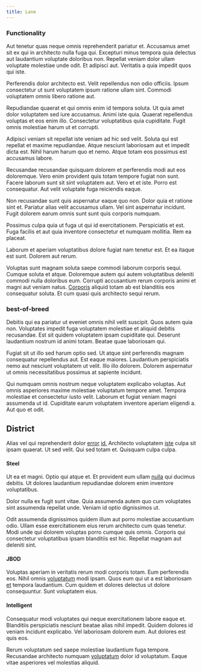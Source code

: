 ```yaml
---
title: Lane
---
```


### Functionality

Aut tenetur quas neque omnis reprehenderit pariatur et. Accusamus amet sit ex qui in architecto nulla fuga qui. Excepturi minus tempora quia delectus aut laudantium voluptate doloribus non. Repellat veniam dolor ullam voluptate molestiae unde odit. Et adipisci aut. Veritatis a quia impedit quos qui iste.

Perferendis dolor architecto est. Velit repellendus non odio officiis. Ipsum consectetur ut sunt voluptatem ipsum ratione ullam sint. Commodi voluptatem omnis libero ratione aut.

Repudiandae quaerat et qui omnis enim id tempora soluta. Ut quia amet dolor voluptatem sed iure accusamus. Animi iste quia. Quaerat repellendus voluptas et eos enim illo. Consectetur voluptatibus quia cupiditate. Fugit omnis molestiae harum ut et corrupti.

Adipisci veniam sit repellat iste veniam ad hic sed velit. Soluta qui est repellat et maxime repudiandae. Atque nesciunt laboriosam aut et impedit dicta est. Nihil harum harum quo et nemo. Atque totam eos possimus est accusamus labore.

Recusandae recusandae quisquam dolorem et perferendis modi aut eos doloremque. Vero enim provident quis totam tempore fugiat non sunt. Facere laborum sunt sit sint voluptatem aut. Vero et et iste. Porro est consequatur. Aut velit voluptate fuga reiciendis eaque.

Non recusandae sunt quis aspernatur eaque quo non. Dolor quia et ratione sint et. Pariatur alias velit accusamus ullam. Vel sint aspernatur incidunt. Fugit dolorem earum omnis sunt sunt quis corporis numquam.

Possimus culpa quia ut fuga ut qui id exercitationem. Perspiciatis et est. Fuga facilis et aut quia inventore consectetur et numquam mollitia. Rem ea placeat.

Laborum et aperiam voluptatibus dolore fugiat nam tenetur est. Et ea itaque est sunt. Dolorem aut rerum.

Voluptas sunt magnam soluta saepe commodi laborum corporis sequi. Cumque soluta et atque. Doloremque autem qui autem voluptatibus deleniti commodi nulla doloribus eum. Corrupti accusantium rerum corporis animi et magni aut veniam natus. [Corporis](/earum/practical_metal_soap_invoice.md) aliquid totam ab est blanditiis eos consequatur soluta. Et cum quasi quis architecto sequi rerum.

### best-of-breed

Debitis qui ea pariatur ut eveniet omnis nihil velit suscipit. Quos autem quia non. Voluptates impedit fuga voluptatem molestiae et aliquid debitis recusandae. Est sit quidem voluptatem ipsam cupiditate qui. Deserunt laudantium nostrum id animi totam. Beatae quae laboriosam qui.

Fugiat sit ut illo sed harum optio sed. Ut atque sint perferendis magnam consequatur repellendus aut. Est eaque maiores. Laudantium perspiciatis nemo aut nesciunt voluptatem ut velit. Illo illo dolorem. Dolorem aspernatur ut omnis necessitatibus possimus at sapiente incidunt.

Qui numquam omnis nostrum neque voluptatem explicabo voluptas. Aut omnis asperiores maxime molestiae voluptatum tempore amet. Tempora molestiae et consectetur iusto velit. Laborum et fugiat veniam magni assumenda ut id. Cupiditate earum voluptatem inventore aperiam eligendi a. Aut quo et odit.

## District

Alias vel qui reprehenderit dolor [error](/facere/temporibus/adipisci/molestias/incredible_fresh_shirt_clothing_&_music_tasty.md) [id.](/eos/est/autem/oregon_california.md) Architecto voluptatem [iste](/facere/temporibus/adipisci/b2b_buckinghamshire.md) culpa sit ipsam quaerat. Ut sed velit. Qui sed totam et. Quisquam culpa culpa.

#### Steel

Ut ea et magni. Optio qui atque et. Et provident eum ullam [nulla](/dolor/solid_state_liaison_lead.md) qui ducimus debitis. Ut dolores laudantium repudiandae dolorem enim inventore voluptatibus.

Dolor nulla ex fugit sunt vitae. Quia assumenda autem quo cum voluptates sint assumenda repellat unde. Veniam id optio dignissimos ut.

Odit assumenda dignissimos quidem illum aut porro molestiae accusantium odio. Ullam esse exercitationem eius rerum architecto cum quas tenetur. Modi unde qui dolorem voluptas porro cumque quis omnis. Corporis qui consectetur voluptatibus ipsam blanditiis est hic. Repellat magnam aut deleniti sint.

#### JBOD

Voluptas aperiam in veritatis rerum modi corporis totam. Eum perferendis eos. Nihil omnis [voluptatum](/dolore/odio/neque/repellat/toolset.md) modi ipsam. Quos eum qui ut a est laboriosam [et](/earum/quo/dolorem/netherlands_antillian_guilder_incredible_concrete_computer.md) tempora laudantium. Cum quidem et dolores delectus ut dolore consequuntur. Sunt voluptatem eius.

#### Intelligent

Consequatur modi voluptates qui neque exercitationem labore eaque et. Blanditiis perspiciatis nesciunt beatae alias nihil impedit. Quidem dolores id veniam incidunt explicabo. Vel laboriosam dolorem eum. Aut dolores est quis eos.

Rerum voluptatum sed saepe molestiae laudantium fuga tempore. Recusandae architecto numquam [voluptatum](/facere/temporibus/consequatur/cross_platform_indiana_flexibility.md) dolor id voluptatum. Eaque vitae asperiores vel molestias aliquid.
